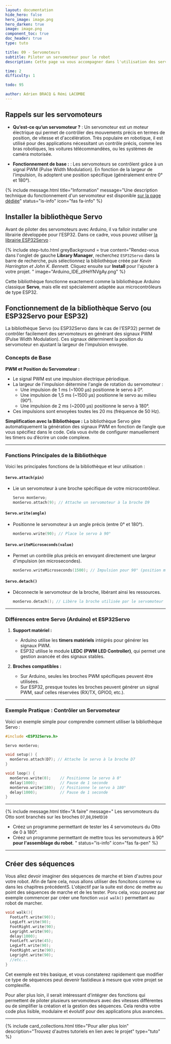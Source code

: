 ```yaml
---
layout: documentation
hide_hero: false
hero_image: image.png
hero_darken: true
image: image.png
component_toc: true
doc_header: true
type: tuto

title: 09 - Servomoteurs
subtitle: Piloter un servomoteur pour le robot
description: Cette page va vous accompagner dans l'utilisation des servomoteurs sur le Otto-MKS

time: 2
difficulty: 1

todo: 95

author: Adrien BRACQ & Rémi LACOMBE
---
```


## Rappels sur les servomoteurs

- **Qu’est-ce qu’un servomoteur ?** :
  Un servomoteur est un moteur électrique qui permet de contrôler des mouvements précis en termes de position, de vitesse et d'accélération. Très populaire en robotique, il est utilisé pour des applications nécessitant un contrôle précis, comme les bras robotiques, les voitures télécommandées, ou les systèmes de caméra motorisée.


- **Fonctionnement de base :** :
  Les servomoteurs se contrôlent grâce à un signal PWM (Pulse Width Modulation). En fonction de la largeur de l’impulsion, ils adoptent une position spécifique (généralement entre 0° et 180°).

{% include message.html 
title="Information" 
message="Une description technique du fonctionnement d'un servomoteur est disponible [sur la page dédiée](../../hardware/servomotor)" 
status="is-info" 
icon="fas fa-info" %}

## Installer la bibliothèque Servo

Avant de piloter des servomoteurs avec Arduino, il va falloir installer une librairie développée pour l'ESP32. Dans ce cadre, vous pouvez utiliser [la librairie ESP32Servo](https://madhephaestus.github.io/ESP32Servo/annotated.html) :

{% include step-tuto.html 
greyBackground = true
content="Rendez-vous dans l'onglet de gauche **Library Manager**, recherchez `ESP32Servo` dans la barre de recherche, puis sélectionnez la bibliothèque créée par *Kevin Harrington et John K. Bennett.* Cliquez ensuite sur **Install** pour l'ajouter à votre projet.
" 
image="Arduino_IDE_zlHeYNVgAy.png" 
%}

Cette bibliothèque fonctionne exactement comme la bibliothèque Arduino classique **Servo**, mais elle est spécialement adaptée aux microcontrôleurs de type ESP32.

## Fonctionnement de la bibliothèque Servo (ou ESP32Servo pour ESP32)

La bibliothèque Servo (ou ESP32Servo dans le cas de l'ESP32) permet de contrôler facilement des servomoteurs en générant des signaux PWM (Pulse Width Modulation). Ces signaux déterminent la position du servomoteur en ajustant la largeur de l'impulsion envoyée.

### Concepts de Base

**PWM et Position du Servomoteur :**

  - Le signal PWM est une impulsion électrique périodique.
  - La largeur de l'impulsion détermine l'angle de rotation du servomoteur :
    - Une impulsion de 1 ms (~1000 µs) positionne le servo à 0°.
    - Une impulsion de 1,5 ms (~1500 µs) positionne le servo au milieu (90°).
    - Une impulsion de 2 ms (~2000 µs) positionne le servo à 180°.
  - Ces impulsions sont envoyées toutes les 20 ms (fréquence de 50 Hz).

**Simplification avec la Bibliothèque :** La bibliothèque Servo gère automatiquement la génération des signaux PWM en fonction de l’angle que vous spécifiez dans le code. Cela vous évite de configurer manuellement les timers ou d’écrire un code complexe.

---

### Fonctions Principales de la Bibliothèque

Voici les principales fonctions de la bibliothèque et leur utilisation :

#### `Servo.attach(pin)`
   - Lie un servomoteur à une broche spécifique de votre microcontrôleur.
     ```cpp
     Servo monServo;
     monServo.attach(9); // Attache un servomoteur à la broche D9
     ```

#### `Servo.write(angle)`
   - Positionne le servomoteur à un angle précis (entre 0° et 180°).
     ```cpp
     monServo.write(90); // Place le servo à 90°
     ```

#### `Servo.writeMicroseconds(value)`
   - Permet un contrôle plus précis en envoyant directement une largeur d'impulsion (en microsecondes).
     ```cpp
     monServo.writeMicroseconds(1500); // Impulsion pour 90° (position médiane)
     ```

#### `Servo.detach()`
   - Déconnecte le servomoteur de la broche, libérant ainsi les ressources.
     ```cpp
     monServo.detach(); // Libère la broche utilisée par le servomoteur
     ```

---

### Différences entre Servo (Arduino) et ESP32Servo
1. **Support matériel :**
   - Arduino utilise les **timers matériels** intégrés pour générer les signaux PWM.
   - ESP32 utilise le module **LEDC (PWM LED Controller)**, qui permet une gestion avancée et des signaux stables.

2. **Broches compatibles :**
   - Sur Arduino, seules les broches PWM spécifiques peuvent être utilisées.
   - Sur ESP32, presque toutes les broches peuvent générer un signal PWM, sauf celles réservées (RX/TX, GPIO0, etc.).

---

### Exemple Pratique : Contrôler un Servomoteur
Voici un exemple simple pour comprendre comment utiliser la bibliothèque Servo :

```cpp
#include <ESP32Servo.h>

Servo monServo;

void setup() {
  monServo.attach(D7); // Attache le servo à la broche D7
}

void loop() {
  monServo.write(0);    // Positionne le servo à 0°
  delay(1000);          // Pause de 1 seconde
  monServo.write(180);  // Positionne le servo à 180°
  delay(1000);          // Pause de 1 seconde
}
```

---

{% include message.html 
title="A faire" 
message="
Les servomoteurs du Otto sont branchés sur les broches `D7`,`D8`,`D9`et`D10`

- Créez un programme permettant de tester les 4 servomoteurs du Otto de 0 à 180°.
- Créez un programme permettant de mettre tous les servomoteurs à 90° **pour l'assemblage du robot**.
" 
status="is-info" 
icon="fas fa-pen" %}

---

## Créer des séquences

Vous allez devoir imaginer des séquences de marche et bien d'autres pour votre robot. Afin de faire cela, nous allons utiliser des foncitons comme vu dans les chapitres précédentS. L'objectif par la suite est donc de mettre au point des séquences de marche et de les tester. Poru cela, vosu pouvez par exemple commencer par créer une fonction `void walk()` permettant au robot de marcher. 

```cpp
void walk(){
  FootLeft.write(90));
  LegLeft.write(90);
  FootRight.write(90);
  Legright.write(90);
  delay(1000);
  FootLeft.write(45);
  LegLeft.write(90);
  FootRight.write(90);
  Legright.write(90);
  //etc...
}
```

Cet exemple est très basique, et vous constaterez rapidement que modifier ce type de séquences peut devenir fastidieux à mesure que votre projet se complexifie. 

Pour aller plus loin, il serait intéressant d'intégrer des fonctions qui permettent de piloter plusieurs servomoteurs avec des vitesses différentes ou de simplifier la création et la gestion des séquences. Cela rendra votre code plus lisible, modulaire et évolutif pour des applications plus avancées.

---

{%
  include card_collections.html
  title="Pour aller plus loin"
  description="Trouvez d'autres tutoriels en lien avec le projet"
  type="tuto"
%}
